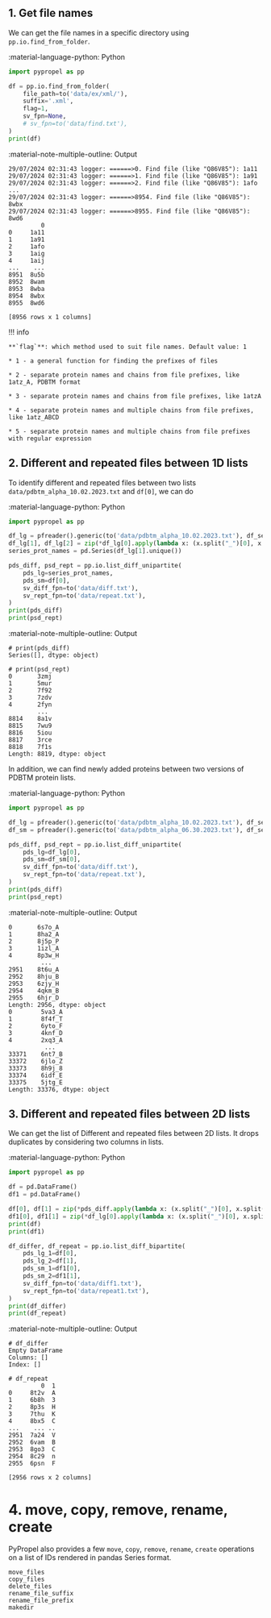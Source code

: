 ## 1. Get file names

We can get the file names in a specific directory using `pp.io.find_from_folder`.

:material-language-python: Python
``` py linenums="1"
import pypropel as pp

df = pp.io.find_from_folder(
    file_path=to('data/ex/xml/'),
    suffix='.xml',
    flag=1,
    sv_fpn=None,
    # sv_fpn=to('data/find.txt'),
)
print(df)
```


:material-note-multiple-outline: Output
``` text
29/07/2024 02:31:43 logger: ======>0. Find file (like "Q86V85"): 1a11
29/07/2024 02:31:43 logger: ======>1. Find file (like "Q86V85"): 1a91
29/07/2024 02:31:43 logger: ======>2. Find file (like "Q86V85"): 1afo
...
29/07/2024 02:31:43 logger: ======>8954. Find file (like "Q86V85"): 8wbx
29/07/2024 02:31:43 logger: ======>8955. Find file (like "Q86V85"): 8wd6
         0
0     1a11
1     1a91
2     1afo
3     1aig
4     1aij
...    ...
8951  8u5b
8952  8wam
8953  8wba
8954  8wbx
8955  8wd6

[8956 rows x 1 columns]
```


!!! info

    **`flag`**: which method used to suit file names. Default value: 1

    * 1 - a general function for finding the prefixes of files

    * 2 - separate protein names and chains from file prefixes, like 1atz_A, PDBTM format

    * 3 - separate protein names and chains from file prefixes, like 1atzA

    * 4 - separate protein names and multiple chains from file prefixes, like 1atz_ABCD

    * 5 - separate protein names and multiple chains from file prefixes with regular expression


## 2. Different and repeated files between 1D lists

To identify different and repeated files between two lists `data/pdbtm_alpha_10.02.2023.txt` and `df[0]`, we can do

:material-language-python: Python
``` py linenums="1"
import pypropel as pp

df_lg = pfreader().generic(to('data/pdbtm_alpha_10.02.2023.txt'), df_sep='\t')
df_lg[1], df_lg[2] = zip(*df_lg[0].apply(lambda x: (x.split("_")[0], x.split("_")[1])))
series_prot_names = pd.Series(df_lg[1].unique())

pds_diff, psd_rept = pp.io.list_diff_unipartite(
    pds_lg=series_prot_names,
    pds_sm=df[0],
    sv_diff_fpn=to('data/diff.txt'),
    sv_rept_fpn=to('data/repeat.txt'),
)
print(pds_diff)
print(psd_rept)
```

:material-note-multiple-outline: Output
``` text
# print(pds_diff)
Series([], dtype: object)

# print(psd_rept)
0       3zmj
1       5mur
2       7f92
3       7zdv
4       2fyn
        ... 
8814    8a1v
8815    7wu9
8816    5iou
8817    3rce
8818    7f1s
Length: 8819, dtype: object
```

In addition, we can find newly added proteins between two versions of PDBTM protein lists.

:material-language-python: Python
``` py linenums="1"
import pypropel as pp

df_lg = pfreader().generic(to('data/pdbtm_alpha_10.02.2023.txt'), df_sep='\t')
df_sm = pfreader().generic(to('data/pdbtm_alpha_06.30.2023.txt'), df_sep='\t')

pds_diff, psd_rept = pp.io.list_diff_unipartite(
    pds_lg=df_lg[0],
    pds_sm=df_sm[0],
    sv_diff_fpn=to('data/diff.txt'),
    sv_rept_fpn=to('data/repeat.txt'),
)
print(pds_diff)
print(psd_rept)
```

:material-note-multiple-outline: Output
``` text
0       6s7o_A
1       8ha2_A
2       8j5p_P
3       1izl_A
4       8p3w_H
         ...  
2951    8t6u_A
2952    8hju_B
2953    6zjy_H
2954    4qkm_B
2955    6hjr_D
Length: 2956, dtype: object
0        5va3_A
1        8f4f_T
2        6yto_F
3        4knf_D
4        2xq3_A
          ...  
33371    6nt7_B
33372    6jlo_Z
33373    8h9j_8
33374    6idf_E
33375    5jtg_E
Length: 33376, dtype: object
```

## 3. Different and repeated files between 2D lists

We can get the list of Different and repeated files between 2D lists. It drops duplicates by considering two columns in lists.

:material-language-python: Python
``` py linenums="1"
import pypropel as pp

df = pd.DataFrame()
df1 = pd.DataFrame()

df[0], df[1] = zip(*pds_diff.apply(lambda x: (x.split("_")[0], x.split("_")[1])))
df1[0], df1[1] = zip(*df_lg[0].apply(lambda x: (x.split("_")[0], x.split("_")[1])))
print(df)
print(df1)

df_differ, df_repeat = pp.io.list_diff_bipartite(
    pds_lg_1=df[0],
    pds_lg_2=df[1],
    pds_sm_1=df1[0],
    pds_sm_2=df1[1],
    sv_diff_fpn=to('data/diff1.txt'),
    sv_rept_fpn=to('data/repeat1.txt'),
)
print(df_differ)
print(df_repeat)
```

:material-note-multiple-outline: Output
``` text
# df_differ
Empty DataFrame
Columns: []
Index: []

# df_repeat
         0  1
0     8t2v  A
1     6b8h  3
2     8p3s  H
3     7thu  K
4     8bx5  C
...    ... ..
2951  7a24  V
2952  6vam  B
2953  8go3  C
2954  8c29  n
2955  6psn  F

[2956 rows x 2 columns]
```

# 4. move, copy, remove, rename, create

PyPropel also provides a few `move`, `copy`, `remove`, `rename`, `create` operations on a list of IDs rendered in pandas Series format.

```text
move_files
copy_files
delete_files
rename_file_suffix
rename_file_prefix
makedir
```